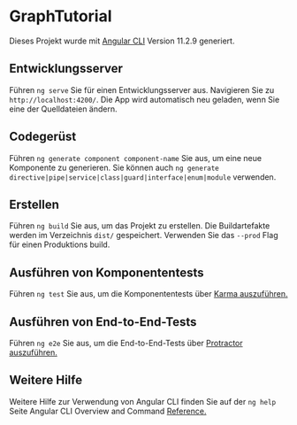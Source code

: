 # <a name="graphtutorial"></a>GraphTutorial

Dieses Projekt wurde mit [Angular CLI](https://github.com/angular/angular-cli) Version 11.2.9 generiert.

## <a name="development-server"></a>Entwicklungsserver

Führen `ng serve` Sie für einen Entwicklungsserver aus. Navigieren Sie zu `http://localhost:4200/`. Die App wird automatisch neu geladen, wenn Sie eine der Quelldateien ändern.

## <a name="code-scaffolding"></a>Codegerüst

Führen `ng generate component component-name` Sie aus, um eine neue Komponente zu generieren. Sie können auch `ng generate directive|pipe|service|class|guard|interface|enum|module` verwenden.

## <a name="build"></a>Erstellen

Führen `ng build` Sie aus, um das Projekt zu erstellen. Die Buildartefakte werden im Verzeichnis `dist/` gespeichert. Verwenden Sie das `--prod` Flag für einen Produktions build.

## <a name="running-unit-tests"></a>Ausführen von Komponententests

Führen `ng test` Sie aus, um die Komponententests über [Karma auszuführen.](https://karma-runner.github.io)

## <a name="running-end-to-end-tests"></a>Ausführen von End-to-End-Tests

Führen `ng e2e` Sie aus, um die End-to-End-Tests über [Protractor auszuführen.](http://www.protractortest.org/)

## <a name="further-help"></a>Weitere Hilfe

Weitere Hilfe zur Verwendung von Angular CLI finden Sie auf der `ng help` Seite Angular CLI Overview and Command [Reference.](https://angular.io/cli)
